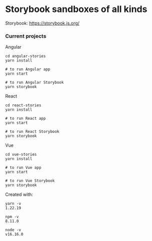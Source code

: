 # Storybook sandboxes of all kinds

Storybook: https://storybook.js.org/

### Current projects

Angular

```
cd angular-stories
yarn install

# to run Angular app
yarn start

# to run Angular Storybook
yarn storybook
```

React

```
cd react-stories
yarn install

# to run React app
yarn start

# to run React Storybook
yarn storybook
```

Vue

```
cd vue-stories
yarn install

# to run Vue app
yarn start

# to run Vue Storybook
yarn storybook
```

Created with:

```
yarn -v
1.22.19

npm -v
8.11.0

node -v
v16.16.0
```
